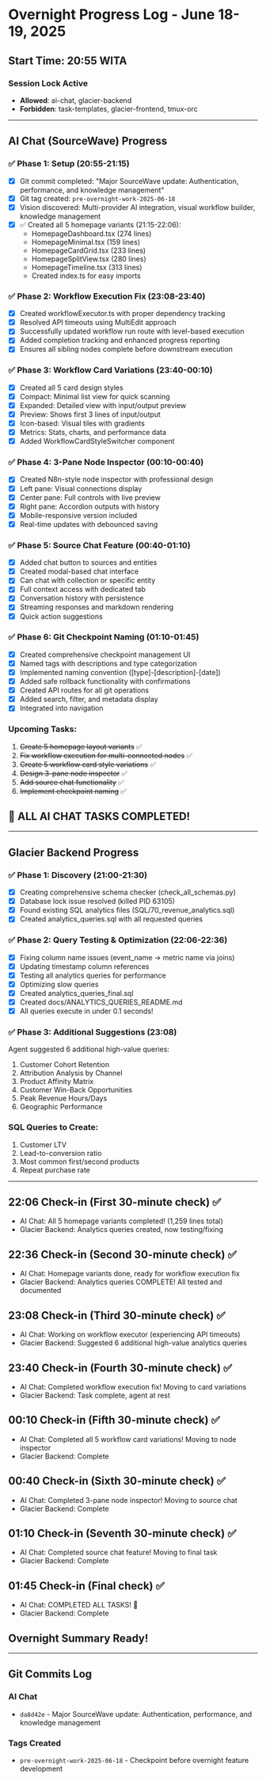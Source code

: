 # Overnight Progress Log - June 18-19, 2025

## Start Time: 20:55 WITA

### Session Lock Active
- **Allowed**: ai-chat, glacier-backend
- **Forbidden**: task-templates, glacier-frontend, tmux-orc

---

## AI Chat (SourceWave) Progress

### ✅ Phase 1: Setup (20:55-21:15)
- [x] Git commit completed: "Major SourceWave update: Authentication, performance, and knowledge management"
- [x] Git tag created: `pre-overnight-work-2025-06-18`
- [x] Vision discovered: Multi-provider AI integration, visual workflow builder, knowledge management
- [x] ✅ Created all 5 homepage variants (21:15-22:06):
  - HomepageDashboard.tsx (274 lines)
  - HomepageMinimal.tsx (159 lines)
  - HomepageCardGrid.tsx (233 lines)
  - HomepageSplitView.tsx (280 lines)
  - HomepageTimeline.tsx (313 lines)
  - Created index.ts for easy imports

### ✅ Phase 2: Workflow Execution Fix (23:08-23:40)
- [x] Created workflowExecutor.ts with proper dependency tracking
- [x] Resolved API timeouts using MultiEdit approach
- [x] Successfully updated workflow run route with level-based execution
- [x] Added completion tracking and enhanced progress reporting
- [x] Ensures all sibling nodes complete before downstream execution

### ✅ Phase 3: Workflow Card Variations (23:40-00:10)
- [x] Created all 5 card design styles
- [x] Compact: Minimal list view for quick scanning
- [x] Expanded: Detailed view with input/output preview
- [x] Preview: Shows first 3 lines of input/output
- [x] Icon-based: Visual tiles with gradients
- [x] Metrics: Stats, charts, and performance data
- [x] Added WorkflowCardStyleSwitcher component

### ✅ Phase 4: 3-Pane Node Inspector (00:10-00:40)
- [x] Created N8n-style node inspector with professional design
- [x] Left pane: Visual connections display
- [x] Center pane: Full controls with live preview
- [x] Right pane: Accordion outputs with history
- [x] Mobile-responsive version included
- [x] Real-time updates with debounced saving

### ✅ Phase 5: Source Chat Feature (00:40-01:10)
- [x] Added chat button to sources and entities
- [x] Created modal-based chat interface
- [x] Can chat with collection or specific entity
- [x] Full context access with dedicated tab
- [x] Conversation history with persistence
- [x] Streaming responses and markdown rendering
- [x] Quick action suggestions

### ✅ Phase 6: Git Checkpoint Naming (01:10-01:45)
- [x] Created comprehensive checkpoint management UI
- [x] Named tags with descriptions and type categorization
- [x] Implemented naming convention ([type]-[description]-[date])
- [x] Added safe rollback functionality with confirmations
- [x] Created API routes for all git operations
- [x] Added search, filter, and metadata display
- [x] Integrated into navigation

### Upcoming Tasks:
1. ~~Create 5 homepage layout variants~~ ✅
2. ~~Fix workflow execution for multi-connected nodes~~ ✅
3. ~~Create 5 workflow card style variations~~ ✅
4. ~~Design 3-pane node inspector~~ ✅
5. ~~Add source chat functionality~~ ✅
6. ~~Implement checkpoint naming~~ ✅

## 🎉 ALL AI CHAT TASKS COMPLETED!

---

## Glacier Backend Progress

### ✅ Phase 1: Discovery (21:00-21:30)
- [x] Creating comprehensive schema checker (check_all_schemas.py)
- [x] Database lock issue resolved (killed PID 63105)
- [x] Found existing SQL analytics files (SQL/70_revenue_analytics.sql)
- [x] Created analytics_queries.sql with all requested queries

### ✅ Phase 2: Query Testing & Optimization (22:06-22:36)
- [x] Fixing column name issues (event_name → metric name via joins)
- [x] Updating timestamp column references
- [x] Testing all analytics queries for performance
- [x] Optimizing slow queries
- [x] Created analytics_queries_final.sql
- [x] Created docs/ANALYTICS_QUERIES_README.md
- [x] All queries execute in under 0.1 seconds!

### ✅ Phase 3: Additional Suggestions (23:08)
Agent suggested 6 additional high-value queries:
1. Customer Cohort Retention
2. Attribution Analysis by Channel
3. Product Affinity Matrix
4. Customer Win-Back Opportunities
5. Peak Revenue Hours/Days
6. Geographic Performance

### SQL Queries to Create:
1. Customer LTV
2. Lead-to-conversion ratio
3. Most common first/second products
4. Repeat purchase rate

---

## 22:06 Check-in (First 30-minute check) ✅
- AI Chat: All 5 homepage variants completed! (1,259 lines total)
- Glacier Backend: Analytics queries created, now testing/fixing

## 22:36 Check-in (Second 30-minute check) ✅
- AI Chat: Homepage variants done, ready for workflow execution fix
- Glacier Backend: Analytics queries COMPLETE! All tested and documented

## 23:08 Check-in (Third 30-minute check) ✅
- AI Chat: Working on workflow executor (experiencing API timeouts)
- Glacier Backend: Suggested 6 additional high-value analytics queries

## 23:40 Check-in (Fourth 30-minute check) ✅
- AI Chat: Completed workflow execution fix! Moving to card variations
- Glacier Backend: Task complete, agent at rest

## 00:10 Check-in (Fifth 30-minute check) ✅
- AI Chat: Completed all 5 workflow card variations! Moving to node inspector
- Glacier Backend: Complete

## 00:40 Check-in (Sixth 30-minute check) ✅
- AI Chat: Completed 3-pane node inspector! Moving to source chat
- Glacier Backend: Complete

## 01:10 Check-in (Seventh 30-minute check) ✅
- AI Chat: Completed source chat feature! Moving to final task
- Glacier Backend: Complete

## 01:45 Check-in (Final check) ✅
- AI Chat: COMPLETED ALL TASKS! 🎉
- Glacier Backend: Complete

## Overnight Summary Ready!

---

## Git Commits Log
### AI Chat
- `da8d42e` - Major SourceWave update: Authentication, performance, and knowledge management

### Tags Created
- `pre-overnight-work-2025-06-18` - Checkpoint before overnight feature development